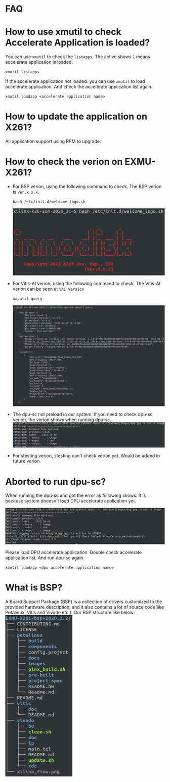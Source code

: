 # FAQ

# How to use xmutil to check Accelerate Application is loaded?
You can use `xmutil` to check the `listapps`. The active shows `1` means accelerate application is loaded.

```
xmutil listapps
```

<!-- ![load_dpu](./fig/load_dpu.png) -->

If the accelerate application not loaded. you can use `xmutil` to load accelerate application. And check the accelerate application list again.

<!-- ![unload_dpu](./fig/unload_dpu.png) -->

```
xmutil loadapp <accelerate application name>
```
<!-- ![load_sucess](./fig/load_sucess.png) -->


# How to update the application on X261?
All application support using RPM to upgrade.
  
# How to check the verion on EXMU-X261?
 - For BSP verion, using the following command to check. The BSP verion is `Ver.x.x.x`.

    ```
    bash /etc/init.d/welcome_logo.sh
    ```
    ![bsp-verion](./fig/bsp-verion.png)

 - For Vitis-AI verion, using the following command to check. The Vitis-AI verion can be seen at `VAI Version`
    ```
    xdputil query
    ```
    ![xdputil_query](./fig/xdputil_query.png)

 - The dpu-sc not preload in our system. If you need to check dpu-sc verion, the verion shows when running dpu-sc. 
   ![dpu-sc](./fig/dpu-sc-verion.png)
 
 - For stesting verion, stesting can't check verion yet. Would be added in future verion.
   
# Aborted to run dpu-sc?
When running the dpu-sc and got the error as following shows. It is because system doeesn't load DPU accelerate application yet.

![dpu-sc-aborted](./fig/dpu-sc-aborted.png)

Please load DPU accelerate application. Double check accelerate application list. And run dpu-sc again.
```
xmutil loadapp <dpu accelerate application name>
```

# What is BSP?
A Board Support Package (BSP) is a collection of drivers customized to the provided hardware description, and it also contains a lot of source code(like Petalinux, Vitis and Vivado etc.). Our BSP structure like below:  
![bsp-tree](./fig/bsp-tree.png)